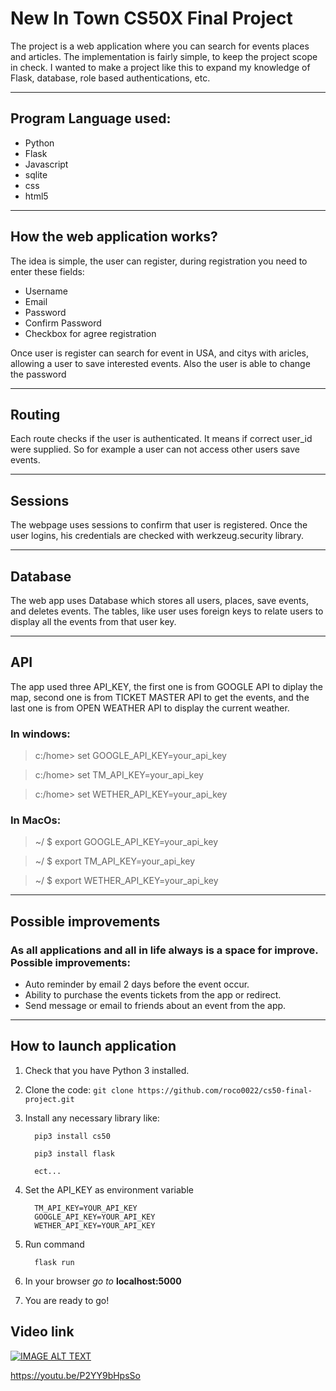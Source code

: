 # New In Town CS50X Final Project

The project is a web application where you can search for events places and articles. The implementation is fairly simple,
to keep the project scope in check. I wanted to make a project like this to expand my knowledge of Flask, database,
role based authentications, etc.

---
## Program Language used: ##

- Python
- Flask
- Javascript
- sqlite
- css
- html5

---
## How the web application works?

The idea is simple, the user can register, during registration you need to enter these fields:

- Username
- Email
- Password
- Confirm Password
- Checkbox for agree registration

Once user is register can search for event in USA, and citys with aricles, allowing a user to save interested events. Also the user is able to change the password 

---
## Routing ##

Each route checks if the user is authenticated. It means if correct user_id were supplied. So for example a user can not access other users save events.

---
## Sessions ##

The webpage uses sessions to confirm that user is registered. Once the user logins, his credentials are checked with werkzeug.security library.

---
## Database ##

The web app uses Database which stores all users, places, save events, and deletes events. The tables, like user uses foreign keys to relate users to display all the events from that user key.

---
## API ##

The app used three API_KEY, the first one is from GOOGLE API to diplay the map, second one is from TICKET MASTER API to get the events, and the last one is from OPEN WEATHER API to display the current weather.

### **In windows:**

> c:/home> set GOOGLE_API_KEY=your_api_key

> c:/home> set TM_API_KEY=your_api_key

> c:/home> set WETHER_API_KEY=your_api_key

### **In MacOs:**

> ~/ $ export GOOGLE_API_KEY=your_api_key

> ~/ $ export TM_API_KEY=your_api_key

> ~/ $ export WETHER_API_KEY=your_api_key

---
## Possible improvements ##

### **As all applications and all in life always is a space for improve. Possible improvements:**

- Auto reminder by email 2 days before the event occur.
- Ability to purchase the events tickets from the app or redirect.
- Send message or email to friends about an event from the app.

---
## **How to launch application** ##
1. Check that you have Python 3 installed.
2. Clone the code: ``` git clone https://github.com/roco0022/cs50-final-project.git ```
3. Install any necessary library like:
    ```
      pip3 install cs50

      pip3 install flask 

      ect...
    ```
4. Set the API_KEY as environment variable
    ```
      TM_API_KEY=YOUR_API_KEY
      GOOGLE_API_KEY=YOUR_API_KEY
      WETHER_API_KEY=YOUR_API_KEY
    ```
5. Run command
    ```
      flask run
    ```
6. In your browser *go to*  **localhost:5000**

7. You are ready to go!

## **Video link** ##

  [![IMAGE ALT TEXT](https://i9.ytimg.com/vi_webp/P2YY9bHpsSo/mqdefault.webp?time=1607293200000&sqp=CJCytf4F&rs=AOn4CLDqNRDrJY7Wi2frSgDHgmQeamHaAw)](https://youtu.be/P2YY9bHpsSo "New In Town cs50x FINAL PROJECT")


https://youtu.be/P2YY9bHpsSo